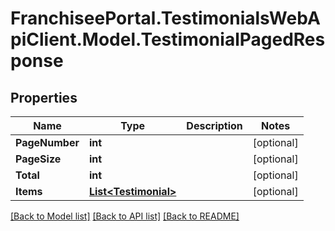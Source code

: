 # FranchiseePortal.TestimonialsWebApiClient.Model.TestimonialPagedResponse

## Properties

Name | Type | Description | Notes
------------ | ------------- | ------------- | -------------
**PageNumber** | **int** |  | [optional] 
**PageSize** | **int** |  | [optional] 
**Total** | **int** |  | [optional] 
**Items** | [**List&lt;Testimonial&gt;**](Testimonial.md) |  | [optional] 

[[Back to Model list]](../README.md#documentation-for-models) [[Back to API list]](../README.md#documentation-for-api-endpoints) [[Back to README]](../README.md)

